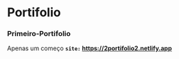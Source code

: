 # Portifolio

### Primeiro-Portifolio
Apenas um começo
**`site:` https://2portifolio2.netlify.app**
